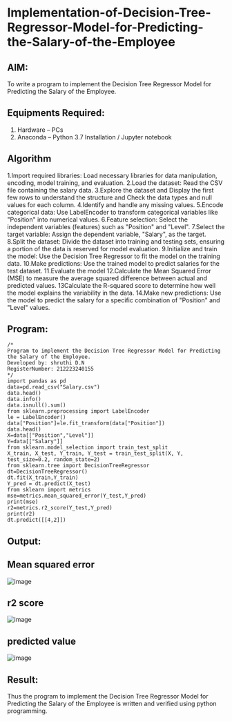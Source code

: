 # Implementation-of-Decision-Tree-Regressor-Model-for-Predicting-the-Salary-of-the-Employee

## AIM:
To write a program to implement the Decision Tree Regressor Model for Predicting the Salary of the Employee.

## Equipments Required:
1. Hardware – PCs
2. Anaconda – Python 3.7 Installation / Jupyter notebook

## Algorithm

1.Import required libraries: Load necessary libraries for data manipulation, encoding, model
training, and evaluation.
2.Load the dataset: Read the CSV file containing the salary data.
3.Explore the dataset and Display the first few rows to understand the structure and Check the data
types and null values for each column.
4.Identify and handle any missing values.
5.Encode categorical data: Use LabelEncoder to transform categorical variables like "Position" into
numerical values.
6.Feature selection: Select the independent variables (features) such as "Position" and "Level".
7.Select the target variable: Assign the dependent variable, "Salary", as the target.
8.Split the dataset: Divide the dataset into training and testing sets, ensuring a portion of the data is
reserved for model evaluation.
9.Initialize and train the model: Use the Decision Tree Regressor to fit the model on the training
data.
10.Make predictions: Use the trained model to predict salaries for the test dataset.
11.Evaluate the model 12.Calculate the Mean Squared Error (MSE) to measure the average squared
difference between actual and predicted values.
13Calculate the R-squared score to determine how well the model explains the variability in the
data.
14.Make new predictions: Use the model to predict the salary for a specific combination of
"Position" and "Level" values.

## Program:
```
/*
Program to implement the Decision Tree Regressor Model for Predicting the Salary of the Employee.
Developed by: shruthi D.N
RegisterNumber: 212223240155  
*/
import pandas as pd
data=pd.read_csv("Salary.csv")
data.head()
data.info()
data.isnull().sum()
from sklearn.preprocessing import LabelEncoder
le = LabelEncoder()
data["Position"]=le.fit_transform(data["Position"])
data.head()
X=data[["Position","Level"]]
Y=data[["Salary"]]
from sklearn.model_selection import train_test_split
X_train, X_test, Y_train, Y_test = train_test_split(X, Y, test_size=0.2, random_state=2)
from sklearn.tree import DecisionTreeRegressor
dt=DecisionTreeRegressor()
dt.fit(X_train,Y_train)
Y_pred = dt.predict(X_test)
from sklearn import metrics
mse=metrics.mean_squared_error(Y_test,Y_pred)
print(mse)
r2=metrics.r2_score(Y_test,Y_pred)
print(r2)
dt.predict([[4,2]])
```

## Output:

## Mean squared error
![image](https://github.com/user-attachments/assets/c5b95cb0-3cef-4e8e-92a4-e04556ed9890)

## r2 score
![image](https://github.com/user-attachments/assets/941c1c2e-8f34-4939-afcb-f1771ff009e2)

## predicted value
![image](https://github.com/user-attachments/assets/d27d7128-8972-4b00-8a6b-2d4c0a776105)

## Result:
Thus the program to implement the Decision Tree Regressor Model for Predicting the Salary of the Employee is written and verified using python programming.
